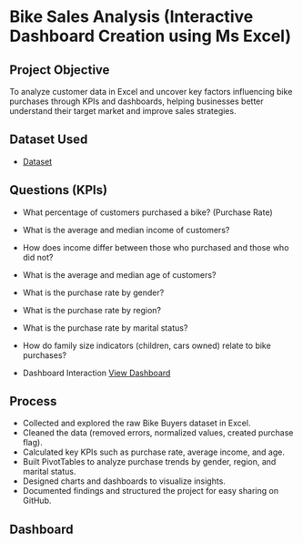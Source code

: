# Bike Sales Analysis (Interactive Dashboard Creation using Ms Excel)
## Project Objective
To analyze customer data in Excel and uncover key factors influencing bike purchases through KPIs and dashboards, helping businesses better understand their target market and improve sales strategies.
## Dataset Used
- <a href="https://github.com/AlexTheAnalyst/Excel-Tutorial/blob/main/Excel%20Project%20Dataset.xlsx">Dataset</a>
## Questions (KPIs)
- What percentage of customers purchased a bike? (Purchase Rate)
- What is the average and median income of customers?
- How does income differ between those who purchased and those who did not?
- What is the average and median age of customers?
- What is the purchase rate by gender?
- What is the purchase rate by region?
- What is the purchase rate by marital status?
- How do family size indicators (children, cars owned) relate to bike purchases?

- Dashboard Interaction <a href="https://github.com/Eclane-Okenyo/Bike-Sales-Analysis-Dashboard/blob/main/Screenshot%202025-09-30%20144314.png">View Dashboard</a>

## Process
- Collected and explored the raw Bike Buyers dataset in Excel.
- Cleaned the data (removed errors, normalized values, created purchase flag).
- Calculated key KPIs such as purchase rate, average income, and age.
- Built PivotTables to analyze purchase trends by gender, region, and marital status.
- Designed charts and dashboards to visualize insights.
- Documented findings and structured the project for easy sharing on GitHub.

## Dashboard
